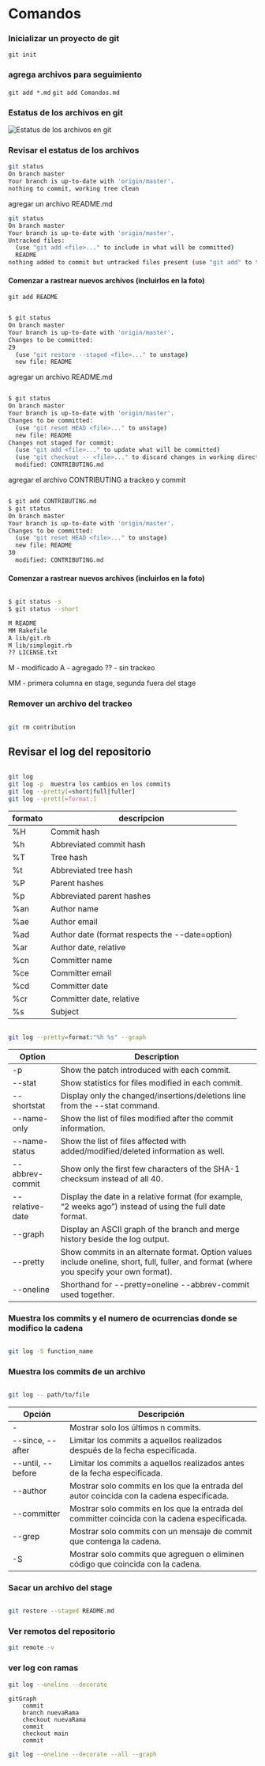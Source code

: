 # Comandos

### Inicializar un proyecto de git

`git init`

### agrega archivos para seguimiento

`git add *.md`
`git add Comandos.md`

### Estatus de los archivos en git

![Estatus de los archivos en git](https://git-scm.com/book/en/v2/images/lifecycle.png)

### Revisar el estatus de los archivos

```bash
git status
On branch master
Your branch is up-to-date with 'origin/master'.
nothing to commit, working tree clean

```

agregar un archivo README.md

```bash
git status
On branch master
Your branch is up-to-date with 'origin/master'.
Untracked files:
  (use "git add <file>..." to include in what will be committed)
  README
nothing added to commit but untracked files present (use "git add" to track)

```

#### Comenzar a rastrear nuevos archivos (incluirlos en la foto)

`git add README`

```bash

$ git status
On branch master
Your branch is up-to-date with 'origin/master'.
Changes to be committed:
29
  (use "git restore --staged <file>..." to unstage)
  new file: README

```

agregar un archivo README.md

```bash

$ git status
On branch master
Your branch is up-to-date with 'origin/master'.
Changes to be committed:
  (use "git reset HEAD <file>..." to unstage)
  new file: README
Changes not staged for commit:
  (use "git add <file>..." to update what will be committed)
  (use "git checkout -- <file>..." to discard changes in working directory)
  modified: CONTRIBUTING.md


```

agregar el archivo CONTRIBUTING a trackeo y commit

```bash

$ git add CONTRIBUTING.md
$ git status
On branch master
Your branch is up-to-date with 'origin/master'.
Changes to be committed:
  (use "git reset HEAD <file>..." to unstage)
  new file: README
30
  modified: CONTRIBUTING.md

```

#### Comenzar a rastrear nuevos archivos (incluirlos en la foto)

```bash

$ git status -s
$ git status --short

M README
MM Rakefile
A lib/git.rb
M lib/simplegit.rb
?? LICENSE.txt

```

M - modificado
A - agregado
?? - sin trackeo

MM - primera columna en stage, segunda fuera del stage

### Remover un archivo del trackeo

```bash

git rm contribution

```

## Revisar el log del repositorio

```bash

git log
git log -p  muestra los cambios en los commits
git log --pretty[=short|full|fuller]
git log --prett[=format:]

```

|formato|descripcion|
|--|--|
|%H|Commit hash|
|%h|Abbreviated commit hash|
|%T|Tree hash|
|%t|Abbreviated tree hash|
|%P|Parent hashes|
|%p|Abbreviated parent hashes|
|%an|Author name|
|%ae|Author email|
|%ad|Author date (format respects the --date=option)|
|%ar|Author date, relative|
|%cn|Committer name|
|%ce|Committer email|
|%cd|Committer date|
|%cr|Committer date, relative|
|%s|Subject|

```bash

git log --pretty=format:"%h %s" --graph

```

| Option           | Description                                                                                       |
|------------------|---------------------------------------------------------------------------------------------------|
| -p               | Show the patch introduced with each commit.                                                       |
| --stat           | Show statistics for files modified in each commit.                                                |
| --shortstat      | Display only the changed/insertions/deletions line from the --stat command.                       |
| --name-only      | Show the list of files modified after the commit information.                                     |
| --name-status    | Show the list of files affected with added/modified/deleted information as well.                  |
| --abbrev-commit  | Show only the first few characters of the SHA-1 checksum instead of all 40.                       |
| --relative-date  | Display the date in a relative format (for example, “2 weeks ago”) instead of using the full date format. |
| --graph          | Display an ASCII graph of the branch and merge history beside the log output.                     |
| --pretty         | Show commits in an alternate format. Option values include oneline, short, full, fuller, and format (where you specify your own format). |
| --oneline        | Shorthand for --pretty=oneline --abbrev-commit used together.                                     |


### Muestra los commits y el numero de ocurrencias donde se modifico la cadena

```bash

git log -S function_name

```

### Muestra los commits de un archivo

```bash

git log -- path/to/file

```

| Opción       | Descripción                                                                 |
|--------------|-----------------------------------------------------------------------------|
| -<n>         | Mostrar solo los últimos n commits.                                         |
| --since, --after | Limitar los commits a aquellos realizados después de la fecha especificada. |
| --until, --before | Limitar los commits a aquellos realizados antes de la fecha especificada.   |
| --author     | Mostrar solo commits en los que la entrada del autor coincida con la cadena especificada. |
| --committer  | Mostrar solo commits en los que la entrada del committer coincida con la cadena especificada. |
| --grep       | Mostrar solo commits con un mensaje de commit que contenga la cadena.       |
| -S           | Mostrar solo commits que agreguen o eliminen código que coincida con la cadena. |


### Sacar un archivo del stage

```bash

git restore --staged README.md

```

### Ver remotos del repositorio

```bash
git remote -v
```

### ver log con ramas

```bash
git log --oneline --decorate
```

```mermaid
gitGraph
    commit
    branch nuevaRama
    checkout nuevaRama
    commit
    checkout main
    commit
```

```bash
git log --oneline --decorate --all --graph
```